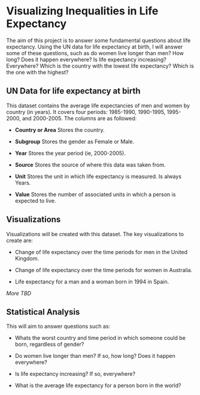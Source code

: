 # Visualizing Inequalities in Life Expectancy

The aim of this project is to answer some fundamental questions about life expectancy. Using the UN data for life expectancy at birth, I will answer some of these questions, such as do women live longer than men? How long? Does it happen everywhere? Is life expectancy increasing? Everywhere? Which is the country with the lowest life expectancy? Which is the one with the highest?

## UN Data for life expectancy at birth

This dataset contains the average life expectancies of men and women by country (in years). It covers four periods: 1985-1990, 1990-1995, 1995-2000, and 2000-2005. The columns are as followed:

* **Country or Area** Stores the country.

* **Subgroup** Stores the gender as Female or Male.

* **Year** Stores the year period (ie, 2000-2005).

* **Source** Stores the source of where this data was taken from.

* **Unit** Stores the unit in which life expectancy is measured. Is always Years.

* **Value** Stores the number of associated units in which a person is expected to live.

## Visualizations

Visualizations will be created with this dataset. The key visualizations to create are:

* Change of life expectancy over the time periods for men in the United Kingdom.

* Change of life expectancy over the time periods for women in Australia.

* Life expectancy for a man and a woman born in 1994 in Spain.

*More TBD*

## Statistical Analysis

This will aim to answer questions such as:

* Whats the worst country and time period in which someone could be born, regardless of gender?

* Do women live longer than men? If so, how long? Does it happen everywhere?

* Is life expectancy increasing? If so, everywhere?

* What is the average life expectancy for a person born in the world?

